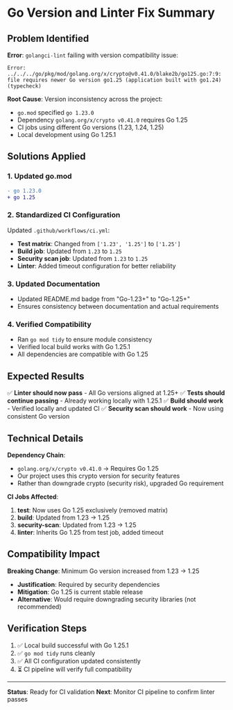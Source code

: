 # Go Version and Linter Fix Summary

## Problem Identified

**Error**: `golangci-lint` failing with version compatibility issue:
```
Error: ../../../go/pkg/mod/golang.org/x/crypto@v0.41.0/blake2b/go125.go:7:9: 
file requires newer Go version go1.25 (application built with go1.24) (typecheck)
```

**Root Cause**: Version inconsistency across the project:
- `go.mod` specified `go 1.23.0`
- Dependency `golang.org/x/crypto v0.41.0` requires Go 1.25
- CI jobs using different Go versions (1.23, 1.24, 1.25)
- Local development using Go 1.25.1

## Solutions Applied

### 1. Updated go.mod
```diff
- go 1.23.0
+ go 1.25
```

### 2. Standardized CI Configuration
Updated `.github/workflows/ci.yml`:
- **Test matrix**: Changed from `['1.23', '1.25']` to `['1.25']` 
- **Build job**: Updated from `1.23` to `1.25`
- **Security scan job**: Updated from `1.23` to `1.25`
- **Linter**: Added timeout configuration for better reliability

### 3. Updated Documentation
- Updated README.md badge from "Go-1.23+" to "Go-1.25+"
- Ensures consistency between documentation and actual requirements

### 4. Verified Compatibility
- Ran `go mod tidy` to ensure module consistency
- Verified local build works with Go 1.25.1
- All dependencies are compatible with Go 1.25

## Expected Results

✅ **Linter should now pass** - All Go versions aligned at 1.25+
✅ **Tests should continue passing** - Already working locally with 1.25.1
✅ **Build should work** - Verified locally and updated CI
✅ **Security scan should work** - Now using consistent Go version

## Technical Details

**Dependency Chain**:
- `golang.org/x/crypto v0.41.0` → Requires Go 1.25
- Our project uses this crypto version for security features
- Rather than downgrade crypto (security risk), upgraded Go requirement

**CI Jobs Affected**:
1. **test**: Now uses Go 1.25 exclusively (removed matrix)
2. **build**: Updated from 1.23 → 1.25  
3. **security-scan**: Updated from 1.23 → 1.25
4. **linter**: Inherits Go 1.25 from test job, added timeout

## Compatibility Impact

**Breaking Change**: Minimum Go version increased from 1.23 → 1.25
- **Justification**: Required by security dependencies
- **Mitigation**: Go 1.25 is current stable release
- **Alternative**: Would require downgrading security libraries (not recommended)

## Verification Steps

1. ✅ Local build successful with Go 1.25.1
2. ✅ `go mod tidy` runs cleanly
3. ✅ All CI configuration updated consistently
4. ⏳ CI pipeline will verify full compatibility

---

**Status**: Ready for CI validation
**Next**: Monitor CI pipeline to confirm linter passes

